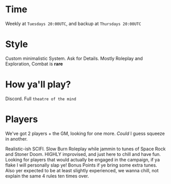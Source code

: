 # Time
Weekly at ``Tuesdays 20:00UTC``, and backup at ``Thursdays 20:00UTC`` 

# Style 
Custom minimalistic System. Ask for Details. Mostly Roleplay and Exploration, Combat is **rare** 

# How ya'll play? 
Discord. Full ``theatre of the mind``

# Players 
We've got 2 players + the GM, looking for one more. *Could* I guess squeeze in another.


Realistic-ish SCIFI. Slow Burn Roleplay while jammin to tunes of Space Rock and Stoner Doom. 
HIGHLY improvised, and just here to chill and have fun. 
Looking for players that would actually be engaged in the campaign, if ya flake I will personally slap ye!
Bonus Points if ye bring some extra tunes.  
Also yer expected to be at least slightly experienced, we wanna chill, not explain the same 4 rules ten times over.
